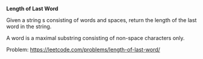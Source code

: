 **Length of Last Word**

Given a string s consisting of words and spaces, return the length of the last word in the string.

A word is a maximal substring consisting of non-space characters only.

Problem: https://leetcode.com/problems/length-of-last-word/
